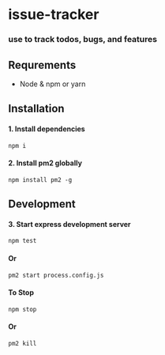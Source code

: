 # issue-tracker
### use to track todos, bugs, and features

## Requrements

- Node & npm or yarn

## Installation
#### 1. Install dependencies
```
npm i
```
#### 2. Install pm2 globally
```
npm install pm2 -g
```

## Development

#### 3. Start express development server
```
npm test
```
#### Or
```
pm2 start process.config.js
```

#### To Stop
```
npm stop
```
#### Or
```
pm2 kill
```
